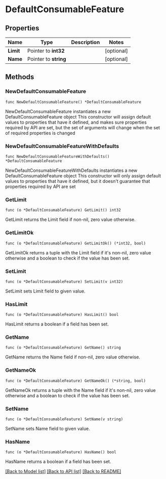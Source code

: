 # DefaultConsumableFeature

## Properties

Name | Type | Description | Notes
------------ | ------------- | ------------- | -------------
**Limit** | Pointer to **int32** |  | [optional] 
**Name** | Pointer to **string** |  | [optional] 

## Methods

### NewDefaultConsumableFeature

`func NewDefaultConsumableFeature() *DefaultConsumableFeature`

NewDefaultConsumableFeature instantiates a new DefaultConsumableFeature object
This constructor will assign default values to properties that have it defined,
and makes sure properties required by API are set, but the set of arguments
will change when the set of required properties is changed

### NewDefaultConsumableFeatureWithDefaults

`func NewDefaultConsumableFeatureWithDefaults() *DefaultConsumableFeature`

NewDefaultConsumableFeatureWithDefaults instantiates a new DefaultConsumableFeature object
This constructor will only assign default values to properties that have it defined,
but it doesn't guarantee that properties required by API are set

### GetLimit

`func (o *DefaultConsumableFeature) GetLimit() int32`

GetLimit returns the Limit field if non-nil, zero value otherwise.

### GetLimitOk

`func (o *DefaultConsumableFeature) GetLimitOk() (*int32, bool)`

GetLimitOk returns a tuple with the Limit field if it's non-nil, zero value otherwise
and a boolean to check if the value has been set.

### SetLimit

`func (o *DefaultConsumableFeature) SetLimit(v int32)`

SetLimit sets Limit field to given value.

### HasLimit

`func (o *DefaultConsumableFeature) HasLimit() bool`

HasLimit returns a boolean if a field has been set.

### GetName

`func (o *DefaultConsumableFeature) GetName() string`

GetName returns the Name field if non-nil, zero value otherwise.

### GetNameOk

`func (o *DefaultConsumableFeature) GetNameOk() (*string, bool)`

GetNameOk returns a tuple with the Name field if it's non-nil, zero value otherwise
and a boolean to check if the value has been set.

### SetName

`func (o *DefaultConsumableFeature) SetName(v string)`

SetName sets Name field to given value.

### HasName

`func (o *DefaultConsumableFeature) HasName() bool`

HasName returns a boolean if a field has been set.


[[Back to Model list]](../README.md#documentation-for-models) [[Back to API list]](../README.md#documentation-for-api-endpoints) [[Back to README]](../README.md)


